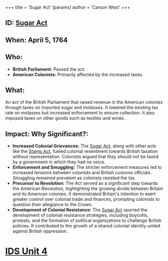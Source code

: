+++
 title = 'Sugar Act'
[params]
	author = 'Carson West'
+++
## ID: [Sugar Act](./../sugar-act/) 
## When: April 5, 1764

## Who:
* **British Parliament:**  Passed the act.
* **American Colonists:** Primarily affected by the increased taxes.

## What: 
An act of the British Parliament that raised revenue in the American colonies through taxes on imported sugar and molasses.  It lowered the existing tax rate on molasses but increased enforcement to ensure collection.  It also imposed taxes on other goods such as textiles and wines.

## Impact: Why Significant?:
* **Increased Colonial Grievances:** The [Sugar Act](./../sugar-act/), along with other acts like the [Stamp Act](./../stamp-act/), fueled colonial resentment towards British taxation without representation.  Colonists argued that they should not be taxed by a government in which they had no voice.
* **Enforcement and Smuggling:**  The stricter enforcement measures led to increased tensions between colonists and British customs officials. Smuggling remained prevalent as colonists resisted the tax.
* **Precursor to Revolution:** The Act served as a significant step towards the American Revolution, highlighting the growing divide between Britain and its American colonies. It demonstrated Britain's intention to exert greater control over colonial trade and finances, prompting colonists to question their allegiance to the Crown.
* **Development of Colonial Resistance:** The [Sugar Act](./../sugar-act/) spurred the development of colonial resistance strategies, including boycotts, protests, and the formation of political organizations to challenge British policies.  It contributed to the growth of a shared colonial identity united against British oppression.


# [IDS Unit 4](./../ids-unit-4/)
